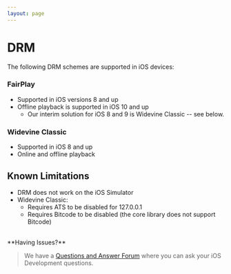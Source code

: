 ```yaml
---
layout: page
---
```


# DRM

The following DRM schemes are supported in iOS devices:

### FairPlay  

* Supported in iOS versions 8 and up
* Offline playback is supported in iOS 10 and up
  * Our interim solution for iOS 8 and 9 is Widevine Classic -- see below.

### Widevine Classic  

* Supported in iOS 8 and up
* Online and offline playback

## Known Limitations  
* DRM does not work on the iOS Simulator
* Widevine Classic:
  * Requires ATS to be disabled for 127.0.0.1
  * Requires Bitcode to be disabled (the core library does not support Bitcode)

</br>
**Having Issues?**

> We have a [Questions and Answer Forum](https://forum.kaltura.org/c/playkit) where you can ask your iOS Development questions.